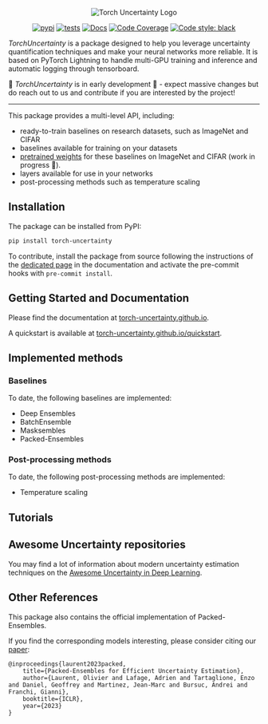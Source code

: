 <div align="center">

![Torch Uncertainty Logo](https://github.com/ENSTA-U2IS/torch-uncertainty/blob/main/docs/source/_static/images/torch_uncertainty.png)

[![pypi](https://img.shields.io/pypi/v/torch_uncertainty.svg)](https://pypi.python.org/pypi/torch_uncertainty)
[![tests](https://github.com/ENSTA-U2IS/torch-uncertainty/actions/workflows/run-tests.yml/badge.svg?branch=main&event=push)](https://github.com/ENSTA-U2IS/torch-uncertainty/actions/workflows/run-tests.yml)
[![Docs](https://github.com/ENSTA-U2IS/torch-uncertainty/actions/workflows/build-docs.yml/badge.svg)](https://torch-uncertainty.github.io/)
[![Code Coverage](https://codecov.io/github/ENSTA-U2IS/torch-uncertainty/coverage.svg?branch=master)](https://codecov.io/gh/ENSTA-U2IS/torch-uncertainty)
[![Code style: black](https://img.shields.io/badge/code%20style-black-black.svg)](https://github.com/psf/black)
</div>

_TorchUncertainty_ is a package designed to help you leverage uncertainty quantification techniques and make your neural networks more reliable. It is based on PyTorch Lightning to handle multi-GPU training and inference and automatic logging through tensorboard.

:construction: _TorchUncertainty_ is in early development :construction: - expect massive changes but do reach out to us and contribute if you are interested by the project!

---

This package provides a multi-level API, including:

- ready-to-train baselines on research datasets, such as ImageNet and CIFAR
- baselines available for training on your datasets
- [pretrained weights](https://huggingface.co/torch-uncertainty) for these baselines on ImageNet and CIFAR (work in progress 🚧).
- layers available for use in your networks
- post-processing methods such as temperature scaling

## Installation

The package can be installed from PyPI:

```sh
pip install torch-uncertainty
```

To contribute, install the package from source following the instructions of the [dedicated page](https://torch-uncertainty.github.io/installation.html) in the documentation and activate the pre-commit hooks with `pre-commit install`.

## Getting Started and Documentation

Please find the documentation at [torch-uncertainty.github.io](https://torch-uncertainty.github.io).

A quickstart is available at [torch-uncertainty.github.io/quickstart](https://torch-uncertainty.github.io/quickstart.html).

## Implemented methods

### Baselines

To date, the following baselines are implemented:

- Deep Ensembles
- BatchEnsemble
- Masksembles
- Packed-Ensembles

### Post-processing methods

To date, the following post-processing methods are implemented:

- Temperature scaling

## Tutorials

## Awesome Uncertainty repositories

You may find a lot of information about modern uncertainty estimation techniques on the [Awesome Uncertainty in Deep Learning](https://github.com/ENSTA-U2IS/awesome-uncertainty-deeplearning).

## Other References

This package also contains the official implementation of Packed-Ensembles.

If you find the corresponding models interesting, please consider citing our [paper](https://arxiv.org/abs/2210.09184):

```text
@inproceedings{laurent2023packed,
    title={Packed-Ensembles for Efficient Uncertainty Estimation},
    author={Laurent, Olivier and Lafage, Adrien and Tartaglione, Enzo and Daniel, Geoffrey and Martinez, Jean-Marc and Bursuc, Andrei and Franchi, Gianni},
    booktitle={ICLR},
    year={2023}
}
```
